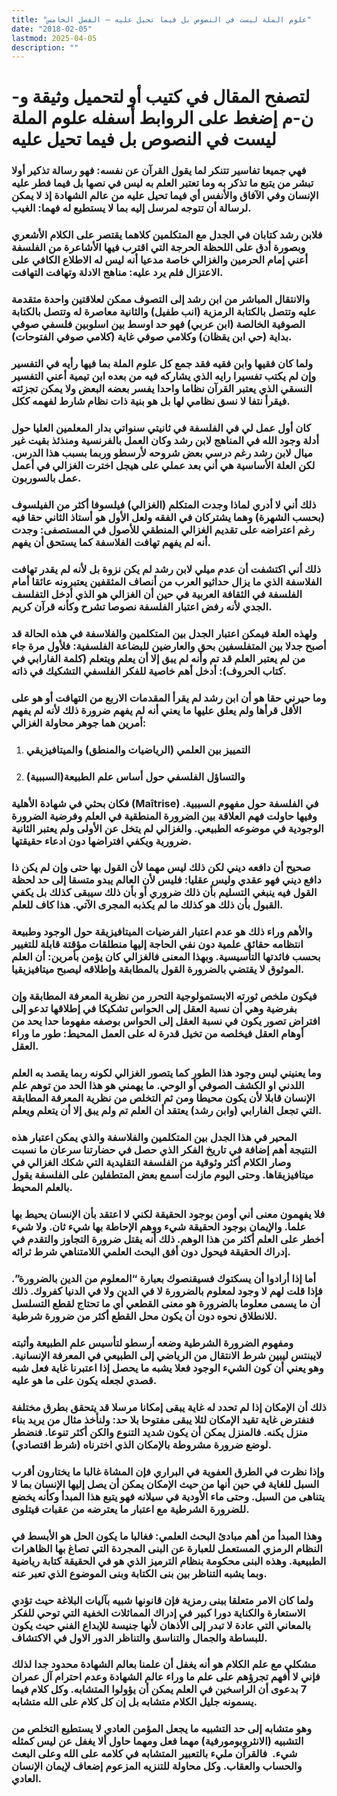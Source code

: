 ```yaml
---
title: "علوم الملة ليست في النصوص بل فيما تحيل عليه – الفصل الخامس"
date: "2018-02-05"
lastmod: 2025-04-05
description: ""
---
```

# **لتصفح المقال في كتيب أو لتحميل وثيقة و-ن-م إضغط على الروابط أسفله** **علوم الملة ليست في النصوص بل فيما تحيل عليه**

### فهي جميعا تفاسير تتنكر لما يقول القرآن عن نفسه: فهو رسالة تذكير أولا تبشر من يتبع ما تذكر به وما تعتبر العلم به ليس في نصها بل فيما فطر عليه الإنسان وفي الآفاق والأنفس أي فيما تحيل عليه من عالم الشهادة إذ لا يمكن لرسالة أن تتوجه لمرسل إليه بما لا يستطيع له فهما: الغيب.

### فلابن رشد كتابان في الجدل مع المتكلمين كلاهما يقتصر على الكلام الأشعري وبصورة أدق على اللحظة الحرجة التي اقترب فيها الأشاعرة من الفلسفة أعني إمام الحرمين والغزالي خاصة مدعيا أنه ليس له الاطلاع الكافي على الاعتزال فلم يرد عليه: مناهج الادلة وتهافت التهافت.

### والانتقال المباشر من ابن رشد إلى التصوف ممكن لعلاقتين واحدة متقدمة عليه وتتصل بالكتابة الرمزية (انب طفيل) والثانية معاصرة له وتتصل بالكتابة الصوفية الخالصة (ابن عربي) فهو حد اوسط بين اسلوبين فلسفي صوفي بداية (حي ابن يقظان) وكلامي صوفي غاية (كلامي صوفي الفتوحات).

### ولما كان فقيها وابن فقيه فقد جمع كل علوم الملة بما فيها رأيه في التفسير وإن لم يكتب تفسيرا رايه الذي يشاركه فيه من بعده ابن تيمية أعني التفسير النسقي الذي يعتبر القرآن نظاما واحدا يفسر بعضه البعض ولا يمكن تجزئته فيقرأ نتفا لا نسق نظامي لها بل هو بنية ذات نظام شارط لفهمه ككل.

### كان أول عمل لي في الفلسفة في ثانيتي سنواتي بدار المعلمين العليا حول أدلة وجود الله في المناهج لابن رشد وكان العمل بالفرنسية ومنذئذ بقيت غير ميال لابن رشد رغم درسي بعض شروحه لأرسطو وربما بسبب هذا الدرس. لكن العلة الأساسية هي أني بعد عملي على هيجل اخترت الغزالي في أعمل عمل بالسوربون.

### ذلك أني لا أدري لماذا وجدت المتكلم (الغزالي) فيلسوفا أكثر من الفيلسوف (بحسب الشهرة) وهما يشتركان في الفقه ولعل الأول هو أستاذ الثاني حقا فيه رغم اعتراضه على تقديم الغزالي المنطقي للأصول في المستصفى: وجدت أنه لم يفهم تهافت الفلاسفة كما يستحق أن يفهم.

### ذلك أني اكتشفت أن عدم ميلي لابن رشد لم يكن نزوة بل لأنه لم يقدر تهافت الفلاسفة الذي ما يزال حداثيو العرب من أنصاف المثقفين يعتبرونه عائقا أمام الفلسفة في الثقافة العربية في حين أن الغزالي هو الذي أدخل التفلسف الجدي لأنه رفض اعتبار الفلسفة نصوصا تشرح وكأنه قرآن كريم.

### ولهذه العلة فيمكن اعتبار الجدل بين المتكلمين والفلاسفة في هذه الحالة قد أصبح جدلا بين المتفلسفين بحق والعارضين للبضاعة الفلسفية: فلأول مرة جاء من لم يعتبر العلم قد تم وأنه لم يبق إلا أن يعلم ويتعلم (كلمة الفارابي في كتاب الحروف): أدخل أهم خاصية للفكر الفلسفي التشكيك في ذاته.

### وما حيرني حقا هو أن ابن رشد لم يقرأ المقدمات الاربع من التهافت أو هو على الأقل قرأها ولم يعلق عليها ما يعني أنه لم يفهم ضرورة ذلك لأنه لم يفهم أمرين هما جوهر محاولة الغزالي:

1. ### التمييز بين العلمي (الرياضيات والمنطق) والميتافيزيقي
2. ### والتساؤل الفلسفي حول أساس علم الطبيعة(السببية)

### فكان بحثي في شهادة الأهلية (Maîtrise) في الفلسفة حول مفهوم السببية. وفيها حاولت فهم العلاقة بين الضرورة المنطقية في العلم وفرضية الضرورة الوجودية في موضوعه الطبيعي. والغزالي لم يتخل عن الأولى ولم يعتبر الثانية ضرورية ويكفي افتراضها دون ادعاء حقيقتها.

### صحيح أن دافعه ديني لكن ذلك ليس مهما لأن القول بها حتى وإن لم يكن ذا دافع ديني فهو عقدي وليس عقليا: فليس لأن العالم يبدو متسقا إلى حد لحظة القول فيه ينبغي التسليم بأن ذلك ضروري أو بأن ذلك سيبقى كذلك بل يكفي القبول بأن ذلك هو كذلك ما لم يكذبه المجرى الآتي. هذا كاف للعلم.

### والأهم وراء ذلك هو عدم اعتبار الفرضيات الميتافيزيقة حول الوجود وطبيعة انتظامه حقائق علمية دون نفي الحاجة إليها منطلقات مؤقتة قابلة للتغيير بحسب فائدتها التأسيسية. وبهذا المعنى فالغزالي كان يؤمن بأمرين: أن العلم الموثوق لا يقتضي بالضرورة القول بالمطابقة وإطلاقه ليصبح ميتافيزيقيا.

### فيكون ملخص ثورته الابستمولوجية التحرر من نظرية المعرفة المطابقة وإن بفرضية وهي أن نسبة العقل إلى الحواس تشكيكا في إطلاقها تدعو إلى افتراض تصور يكون في نسبة العقل إلى الحواس بوصفه مفهوما حدا يحد من أوهام العقل فيخلصه من تخيل قدرة له على العمل المحيط: طور ما وراء العقل.

### وما يعنيني ليس وجود هذا الطور كما يتصور الغزالي لكونه ربما يقصد به العلم اللدني او الكشف الصوفي أو الوحي. ما يهمني هو هذا الحد من توهم علم الإنسان قابلا لأن يكون محيطا ومن ثم التخلص من نظرية المعرفة المطابقة التي تجعل الفارابي (وابن رشد) يعتقد أن العلم تم ولم يبق إلا أن يتعلم ويعلم.

### المحير في هذا الجدل بين المتكلمين والفلاسفة والذي يمكن اعتبار هذه النتيجة أهم إضافة في تاريخ الفكر الذي حصل في حضارتنا سرعان ما نسبت وصار الكلام أكثر وثوقية من الفلسفة التقليدية التي شكك الغزالي في ميتافيزيقاها. وحتى اليوم مازلت أسمع بعض المتطفلين على الفلسفة يقول بالعلم المحيط.

### فلا يفهمون معنى أني أومن بوجود الحقيقة لكني لا اعتقد بأن الإنسان يحيط بها علما. والإيمان بوجود الحقيقة شيء ووهم الإحاطة بها شيء ثان. ولا شيء أخطر على العلم أكثر من هذا الوهم. ذلك أنه يقتل ضرورة التجاوز والتقدم في إدراك الحقيقة فيحول دون أفق البحث العلمي اللامتناهي شرط ثرائه.

### أما إذا أرادوا أن يسكتوك فسيقنصوك بعبارة “المعلوم من الدين بالضرورة”. فإذا قلت لهم لا وجود لمعلوم بالضرورة لا في الدين ولا في الدنيا كفروك. ذلك أن ما يسمى معلوما بالضرورة هو معنى القطعي أي ما تحتاج لقطع التسلسل للانطلاق نحوه دون أن يكون محل القطع أكثر من ضرورة شرطية.

### ومفهوم الضرورة الشرطية وضعه أرسطو لتأسيس علم الطبيعة وأثبته لايبنتس ليبين شرط الانتقال من الرياضي إلى الطبيعي في المعرفة الإنسانية. وهو يعني أن كون الشيء الوجود فعلا يشبه ما يحصل إذا اعتبرنا غاية فعل شبه قصدي لجعله يكون على ما هو عليه.

### ذلك أن الإمكان إذا لم تحدد له غاية يبقى إمكانا مرسلا قد يتحقق بطرق مختلفة فنفترض غاية تقيد الإمكان لئلا يبقى مفتوحا بلا حد: ولنأخذ مثال من يريد بناء منزل يكنه. فالمنزل يمكن أن يكون شديد التنوع والكن أكثر تنوعا. فنضطر لوضع ضرورة مشروطة بالإمكان الذي اخترناه (شرط اقتصادي).

### وإذا نظرت في الطرق العفوية في البراري فإن المشاة غالبا ما يختارون أقرب السبل للغاية في حين أنها من حيث الإمكان يمكن أن يصل إليها الإنسان بما لا يتناهى من السبل. وحتى ماء الأودية في سيلانه فهو يتبع هذا المبدأ وكأنه يخضع للضرورة الشرطية مع اعتبار ما يعترضه من عقبات فيتلوى.

### وهذا المبدأ من أهم مبادئ البحث العلمي: فغالبا ما يكون الحل هو الأبسط في النظام الرمزي المستعمل للعبارة عن البنى المجردة التي تصاغ بها الظاهرات الطبيعية. وهذه البنى محكومة بنظام الترميز الذي هو في الحقيقة كتابة رياضية وبما يشبه التناظر بين بنى الكتابة وبنى الموضوع الذي تعبر عنه.

### ولما كان الامر متعلقا ببنى رمزية فإن قانونها شبيه بآليات البلاغة حيث تؤدي الاستعارة والكناية دورا كبير في إدراك المماثلات الخفية التي توحي للفكر بالمعاني التي عادة لا تبدر إلى الأذهان لأنها جنيسة للإبداع الفني حيث يكون للبساطة والجمال والتناسق والتناظر الدور الاول في الاكتشاف.

### مشكلي مع علم الكلام هو أنه يغفل أن علمنا بعالم الشهادة محدود جدا لذلك فإني لا أفهم تجرؤهم على علم ما وراء عالم الشهادة وعدم احترام آل عمران 7 بدعوى أن الراسخين في العلم يمكن أن يؤولوا المتشابه. وكل كلام فيما يسمونه جليل الكلام متشابه بل إن كل كلام على الله متشابه.

### وهو متشابه إلى حد التشبيه ما يجعل المؤمن العادي لا يستطيع التخلص من التشبيه (الانثروبومورفية) مهما فعل ومهما حاول ألا يغفل عن ليس كمثله شيء.  فالقرآن مليء بالتعبير المتشابه في كلامه على الله وعلى البعث والحساب والعقاب. وكل محاولة للتنزيه المزعوم إضعاف لإيمان الإنسان العادي.

###
